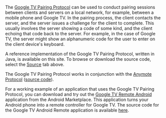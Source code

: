 The [Google TV Pairing Protocol](http://code.google.com/tv/remote/docs/pairing.html) can be used to conduct pairing sessions between clients and servers on a local network, for example, between a mobile phone and Google TV.  In the pairing process, the client contacts the server, and the server issues a challenge for the client to complete.  This usually involves the server showing a code of some kind, and the client echoing that code back to the server.  For example, in the case of Google TV, the server might show an alphanumeric code for the user to enter on the client device's keyboard.

A reference implementation of the Google TV Pairing Protocol, written in Java, is available on this site.  To browse or download the source code, select the [Source](http://code.google.com/p/google-tv-pairing-protocol/source) tab above.

The Google TV Pairing Protocol works in conjunction with the [Anymote Protocol](http://code.google.com/tv/remote/docs/index.html) ([source code](http://code.google.com/p/anymote-protocol/)).

For a working example of an application that uses the Google TV Pairing Protocol, you can download and try out the [Google TV Remote Android](https://market.android.com/details?id=com.google.android.apps.tvremote) application from the Android Marketplace.  This application turns your Android phone into a remote controller for Google TV.  The source code for the Google TV Android Remote application is available [here](http://code.google.com/p/google-tv-remote/).